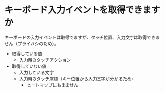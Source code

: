 # キーボード入力イベントを取得できますか

キーボードの入力イベントは取得でますが、タッチ位置、入力文字は取得できません（プライバシのため）。

- 取得している値
    - 入力時のタッチアクション
- 取得していない値
    - 入力している文字
    - 入力時のタッチ座標（キー位置から入力文字が分かるため）
        - ヒートマップにも出ません
